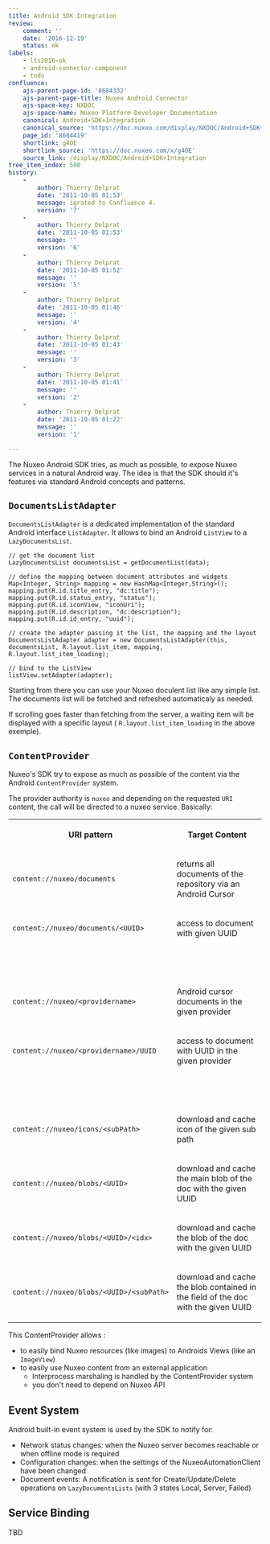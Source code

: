 ```yaml
---
title: Android SDK Integration
review:
    comment: ''
    date: '2016-12-19'
    status: ok
labels:
    - lts2016-ok
    - android-connector-component
    - todo
confluence:
    ajs-parent-page-id: '8684332'
    ajs-parent-page-title: Nuxeo Android Connector
    ajs-space-key: NXDOC
    ajs-space-name: Nuxeo Platform Developer Documentation
    canonical: Android+SDK+Integration
    canonical_source: 'https://doc.nuxeo.com/display/NXDOC/Android+SDK+Integration'
    page_id: '8684419'
    shortlink: g4OE
    shortlink_source: 'https://doc.nuxeo.com/x/g4OE'
    source_link: /display/NXDOC/Android+SDK+Integration
tree_item_index: 500
history:
    -
        author: Thierry Delprat
        date: '2011-10-05 01:53'
        message: igrated to Confluence 4.
        version: '7'
    -
        author: Thierry Delprat
        date: '2011-10-05 01:53'
        message: ''
        version: '6'
    -
        author: Thierry Delprat
        date: '2011-10-05 01:52'
        message: ''
        version: '5'
    -
        author: Thierry Delprat
        date: '2011-10-05 01:46'
        message: ''
        version: '4'
    -
        author: Thierry Delprat
        date: '2011-10-05 01:43'
        message: ''
        version: '3'
    -
        author: Thierry Delprat
        date: '2011-10-05 01:41'
        message: ''
        version: '2'
    -
        author: Thierry Delprat
        date: '2011-10-05 01:22'
        message: ''
        version: '1'

---
```

The Nuxeo Android SDK tries, as much as possible, to expose Nuxeo services in a natural Android way.
The idea is that the SDK should it's features via standard Android concepts and patterns.

## `DocumentsListAdapter`

`DocumentsListAdapter` is a dedicated implementation of the standard Android interface `ListAdapter`.
It allows to bind an Android `ListView` to a `LazyDocumentsList`.

```
// get the document list
LazyDocumentsList documentsList = getDocumentList(data);

// define the mapping between document attributes and widgets
Map<Integer, String> mapping = new HashMap<Integer,String>();
mapping.put(R.id.title_entry, "dc:title");
mapping.put(R.id.status_entry, "status");
mapping.put(R.id.iconView, "iconUri");
mapping.put(R.id.description, "dc:description");
mapping.put(R.id.id_entry, "uuid");

// create the adapter passing it the list, the mapping and the layout
DocumentsListAdapter adapter = new DocumentsListAdapter(this, documentsList, R.layout.list_item, mapping, R.layout.list_item_loading);

// bind to the ListView
listView.setAdapter(adapter);
```

Starting from there you can use your Nuxeo doculent list like any simple list.
The documents list will be fetched and refreshed automaticaly as needed.

If scrolling goes faster than fetching from the server, a waiting item will be displayed with a specific layout ( `R.layout.list_item_loading` in the above exemple).

## `ContentProvider`

Nuxeo's SDK try to expose as much as possible of the content via the Android `ContentProvider` system.

The provider authority is `nuxeo` and depending on the requested `URI` content, the call will be directed to a nuxeo service.
Basically:

<div class="table-scroll"><table class="hover"><tbody><tr><th colspan="1">

URI pattern

</th><th colspan="1">

Target Content

</th></tr><tr><td colspan="1">

`content://nuxeo/documents`

</td><td colspan="1">

returns all documents of the repository via an Android Cursor

</td></tr><tr><td colspan="1">

`content://nuxeo/documents/<UUID>`

</td><td colspan="1">

access to document with given UUID

</td></tr><tr><td colspan="1">

&nbsp;

</td><td colspan="1">

&nbsp;

</td></tr><tr><td colspan="1">

`content://nuxeo/<providername>`

</td><td colspan="1">

Android cursor documents in the given provider

</td></tr><tr><td colspan="1">

`content://nuxeo/<providername>/UUID`

</td><td colspan="1">

access to document with UUID in the given provider

</td></tr><tr><td colspan="1">

&nbsp;

</td><td colspan="1">

&nbsp;

</td></tr><tr><td colspan="1">

`content://nuxeo/icons/<subPath>`

</td><td colspan="1">

download and cache icon of the given sub path

</td></tr><tr><td colspan="1">

`content://nuxeo/blobs/<UUID>`

</td><td colspan="1">

download and cache the main blob of the doc with the given UUID

</td></tr><tr><td colspan="1">

`content://nuxeo/blobs/<UUID>/<idx>`

</td><td colspan="1">

download and cache the blob <idx> of the doc with the given UUID

</td></tr><tr><td colspan="1">

`content://nuxeo/blobs/<UUID>/<subPath>`

</td><td colspan="1">

download and cache the blob contained in the field <subpath> of the doc with the given UUID

</td></tr></tbody></table></div>

This ContentProvider allows :

*   to easily bind Nuxeo resources (like images) to Androids Views (like an `ImageView`)
*   to easily use Nuxeo content from an external application
    *   Interprocess marshaling is handled by the ContentProvider system
    *   you don't need to depend on Nuxeo API

## Event System

Android built-in event system is used by the SDK to notify for:

*   Network status changes: when the Nuxeo server becomes reachable or when offline mode is required
*   Configuration changes: when the settings of the NuxeoAutomationClient have been changed
*   Document events: A notification is sent for Create/Update/Delete operations on `LazyDocumentsLists` (with 3 states Local, Server, Failed)

## Service Binding

TBD

